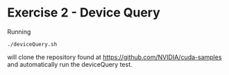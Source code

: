 # Exercise 2 - Device Query

Running

```
./deviceQuery.sh
```

will clone the repository found at https://github.com/NVIDIA/cuda-samples and automatically run the deviceQuery test.
